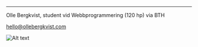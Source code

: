 
****

Olle Bergkvist, student vid Webbprogrammering (120 hp) via BTH

<hello@ollebergkvist.com>

![Alt text](img/me_25_percent.png)
